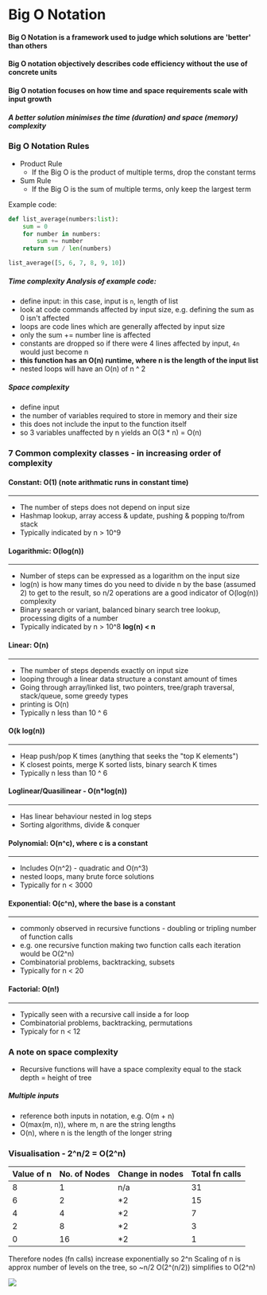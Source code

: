 # Big O Notation

#### Big O Notation is a framework used to judge which solutions are 'better' than others
#### Big O notation objectively describes code efficiency without the use of concrete units
#### Big O notation focuses on how time and space requirements scale with input growth
#### *A better solution minimises the time (duration) and space (memory) complexity*

### Big O Notation Rules
- Product Rule
    - If the Big O is the product of multiple terms, drop the constant terms
- Sum Rule
    - If the Big O is the sum of multiple terms, only keep the largest term

Example code: 

``` python
def list_average(numbers:list):
    sum = 0
    for number in numbers:
        sum += number
    return sum / len(numbers)

list_average([5, 6, 7, 8, 9, 10])
```

##### Time complexity Analysis of example code:
- define input: in this case, input is `n`, length of list
- look at code commands affected by input size, e.g. defining the sum as 0 isn't affected
- loops are code lines which are generally affected by input size
- only the sum += number line is affected
- constants are dropped so if there were 4 lines affected by input, `4n` would just become n
- **this function has an O(n) runtime, where n is the length of the input list**
- nested loops will have an O(n) of n ^ 2

##### Space complexity
- define input
- the number of variables required to store in memory and their size
- this does not include the input to the function itself
- so 3 variables unaffected by n yields an O(3 * n) = O(n)

### 7 Common complexity classes - in increasing order of complexity
#### Constant: O(1) (note arithmatic runs in constant time)
---
- The number of steps does not depend on input size
- Hashmap lookup, array access & update, pushing & popping to/from stack
- Typically indicated by n > 10^9
#### Logarithmic: O(log(n))
---
- Number of steps can be expressed as a logarithm on the input size
- log(n) is how many times do you need to divide n by the base (assumed 2)
to get to the result, so n/2 operations are a good indicator of O(log(n)) complexity
- Binary search or variant, balanced binary search tree lookup, processing digits of a number
- Typically indicated by n > 10^8
**log(n) < n**
#### Linear: O(n)
---
- The number of steps depends exactly on input size
- looping through a linear data structure a constant amount of times
- Going through array/linked list, two pointers, tree/graph traversal, stack/queue, some greedy types
- printing is O(n)
- Typically n less than 10 ^ 6
#### O(k log(n))
---
- Heap push/pop K times (anything that seeks the "top K elements")
- K closest points, merge K sorted lists, binary search K times
- Typically n less than 10 ^ 6
#### Loglinear/Quasilinear - O(n*log(n))
---
- Has linear behaviour nested in log steps
- Sorting algorithms, divide & conquer
#### Polynomial: O(n^c), where c is a constant
---
- Includes O(n^2) - quadratic and O(n^3)
- nested loops, many brute force solutions
- Typically for n < 3000
#### Exponential: O(c^n), where the base is a constant
---
- commonly observed in recursive functions - doubling or tripling number of function calls
- e.g. one recursive function making two function calls each iteration would be O(2^n)
- Combinatorial problems, backtracking, subsets
- Typically for n < 20
#### Factorial: O(n!)
---
- Typically seen with a recursive call inside a for loop
- Combinatorial problems, backtracking, permutations
- Typicaly for n < 12

### A note on space complexity
- Recursive functions will have a space complexity equal to the stack depth = height of tree

##### Multiple inputs
- reference both inputs in notation, e.g. O(m + n)
- O(max(m, n)), where m, n are the string lengths
- O(n), where n is the length of the longer string

### Visualisation - 2^n/2 = O(2^n)

Value of n | No. of Nodes | Change in nodes | Total fn calls
--- | --- | --- | ---
8 | 1 | n/a | 31
6 | 2 | *2 | 15
4 | 4 | *2 | 7
2 | 8 | *2 | 3
0 | 16| *2 | 1

Therefore nodes (fn calls) increase exponentially so 2^n
Scaling of n is approx number of levels on the tree, so ~n/2
O(2^(n/2)) simplifies to O(2^n) 

![](https://miro.medium.com/max/1200/1*7p5XIlOv2uoxd_LFvPJ8qw.png)

